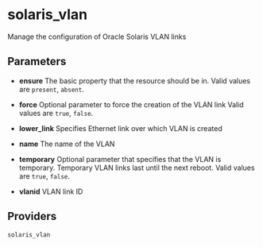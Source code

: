 
solaris_vlan
============
Manage the configuration of Oracle Solaris VLAN links


Parameters
----------

- **ensure**
    The basic property that the resource should be in.
    Valid values are `present`, `absent`. 

- **force**
    Optional parameter to force the creation of the VLAN link
    Valid values are `true`, `false`. 

- **lower_link**
    Specifies Ethernet link over which VLAN is created

- **name**
    The name of the VLAN

- **temporary**
    Optional parameter that specifies that the VLAN is
    temporary.  Temporary VLAN links last until the next reboot.
    Valid values are `true`, `false`. 

- **vlanid**
    VLAN link ID

Providers
---------
    solaris_vlan
